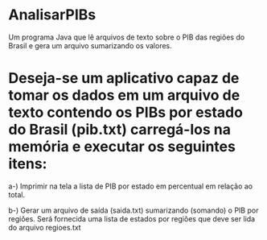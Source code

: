 # AnalisarPIBs
Um programa Java que lê arquivos de texto sobre o PIB das regiões do Brasil e gera um arquivo sumarizando os valores.

# Deseja-se um aplicativo capaz de tomar os dados em um arquivo de texto contendo os PIBs por estado do Brasil (pib.txt) carregá-los na memória e executar os seguintes itens:

a-) Imprimir na tela a lista de PIB por estado em percentual em relação ao total.

b-) Gerar um arquivo de saída (saida.txt) sumarizando (somando) o PIB por regiões. Será fornecida uma lista de estados por regiões que deve ser lida do arquivo regioes.txt
